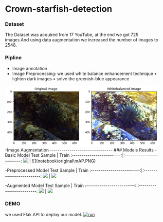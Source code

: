 Crown-starfish-detection
=======================================
### Dataset
The Dataset was acquired from 17 YouTube, at the end we got 725 images.And using data augmentation we increased the number of images to 2548. 
### Pipline
- Image annotation
- Image Preprocessing: we used  white balance enhancement technique 
• lighten dark images
• solve the greenish-blue appearance
<img src="images\output.png" hight="20px">
-Image Augmentation
--------------------------------
### Models Results
-Basic Model
Test Sample             |  Train
:-------------------------:|:-------------------------:
<img src="results\exp9\1403326938.jpg" width="500px" hight="500px"/>  |  ![](notebook\original\mAP.PNG)

-Preprocessed Model
Test Sample             |  Train
:-------------------------:|:-------------------------:
<img src="results\exp11\1403326938.jpg" width="500px" hight="500px"/>  |  ![](notebook\preprocessing\mAP.PNG)

-Augmented Model
Test Sample             |  Train
:-------------------------:|:-------------------------:
<img src="results\exp10\1403326938.jpg" width="500px" hight="500px"/>  |  ![](notebook\original\mAP.PNG)

### DEMO
we used Flak API to deploy our model.
[![run](https://img.youtube.com/vi/DeSbxpgxe_I/0.jpg)](https://www.youtube.com/embed/DeSbxpgxe_I)
